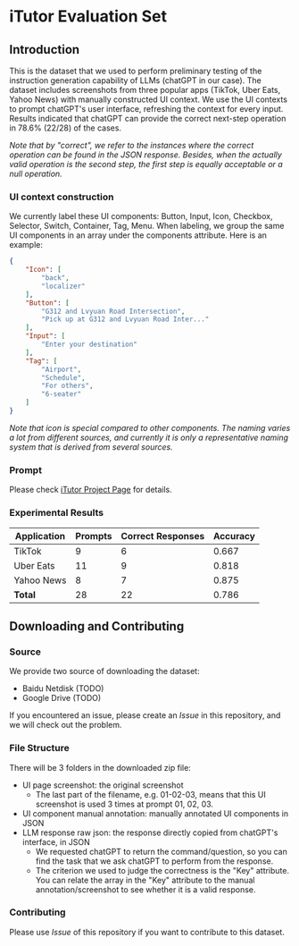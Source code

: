 # iTutor Evaluation Set

## Introduction

This is the dataset that we used to perform preliminary testing of the instruction generation capability of LLMs (chatGPT in our case). The dataset includes screenshots from three popular apps (TikTok, Uber Eats, Yahoo News) with manually constructed UI context. We use the UI contexts to prompt chatGPT's user interface, refreshing the context for every input. Results indicated that chatGPT can provide the correct next-step operation in 78.6% (22/28) of the cases.

*Note that by "correct", we refer to the instances where the correct operation can be found in the JSON response. Besides, when the actually valid operation is the second step, the first step is equally acceptable or a null operation.*

### UI context construction

We currently label these UI components: Button, Input, Icon, Checkbox, Selector, Switch, Container, Tag, Menu. When labeling, we group the same UI components in an array under the components attribute. Here is an example:

```json
{
    "Icon": [
        "back",
        "localizer"
    ],
    "Button": [
        "G312 and Lvyuan Road Intersection",
        "Pick up at G312 and Lvyuan Road Inter..."
    ],
    "Input": [
        "Enter your destination"
    ],
    "Tag": [
        "Airport",
        "Schedule",
        "For others",
        "6-seater"
    ]
}
```

*Note that icon is special compared to other components. The naming varies a lot from different sources, and currently it is only a representative naming system that is derived from several sources.*

### Prompt

Please check [iTutor Project Page](https://motion115.github.io/iTutor) for details.

### Experimental Results

| Application | Prompts | Correct Responses | Accuracy |
| ----------- | ------- | ----------------- | -------- |
| TikTok      | 9       | 6                 | 0.667    |
| Uber Eats   | 11      | 9                 | 0.818    |
| Yahoo News  | 8       | 7                 | 0.875    |
| **Total**   | 28      | 22                | 0.786    |

## Downloading and Contributing

### Source

We provide two source of downloading the dataset:

- Baidu Netdisk (TODO)
- Google Drive (TODO)

If you encountered an issue, please create an *Issue* in this repository, and we will check out the problem.

### File Structure

There will be 3 folders in the downloaded zip file:

- UI page screenshot: the original screenshot
  - The last part of the filename, e.g. 01-02-03, means that this UI screenshot is used 3 times at prompt 01, 02, 03.
- UI component manual annotation: manually annotated UI components in JSON
- LLM response raw json: the response directly copied from chatGPT's interface, in JSON
  - We requested chatGPT to return the command/question, so you can find the task that we ask chatGPT to perform from the response.
  - The criterion we used to judge the correctness is the "Key" attribute. You can relate the array in the "Key" attribute to the manual annotation/screenshot to see whether it is a valid response.

### Contributing

Please use *Issue* of this repository if you want to contribute to this dataset. 